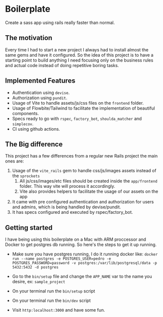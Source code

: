 # Boilerplate
Create a sass app using rails really faster than normal.

## The motivation
Every time I had to start a new project I always had to install almost the same gems and have it configured. So the idea of this project is to have a starting point to build anything I need focusing only on the business rules and actual code instead of doing repetitive boring tasks.

## Implemented Features
- Authentication using `devise`.
- Authorization using `pundit`.
- Usage of Vite to handle assets/js/css files on the `frontend` folder.
- Usage of Flowbite/Tailwind to facilitate the implementation of beautiful components.
- Specs ready to go with `rspec`, `factory_bot`, `shoulda_matcher` and `simplecov`.
- CI using github actions.

## The Big difference
This project has a few differences from a regular new Rails project the main ones are:

1. Usage of the `vite_rails` gem to handle css/js/images assets instead of the `sprockets`
   1. All js/css/images/etc files should be created inside the `app/frontend` folder. This way vite will process it accordingly.
   2. Vite also provides helpers to facilitate the usage of our assets on the app
2. It came with pre configured authentication and authorization for users and admins, which is being handled by devise/pundit.
3. It has specs configured and executed by rspec/factory_bot.

## Getting started
I have being using this boilerplate on a Mac with ARM proccessor and Docker to get postgres db running. So here's the steps to get it up running.

- Make sure you have postgres running, I do it running docker like: `docker run --name postgres -e POSTGRES_USER=pedro -e POSTGRES_PASSWORD=password -v postgres:/var/lib/postgresql/data -p 5432:5432 -d postgres`

- Go to the `bin/setup` file and change the `APP_NAME` var to the name you desire, ex: `sample_project`

- On your terminal run the `bin/setup` script

- On your terminal run the `bin/dev` script

- Visit `http:localhost:3000` and have some fun.
